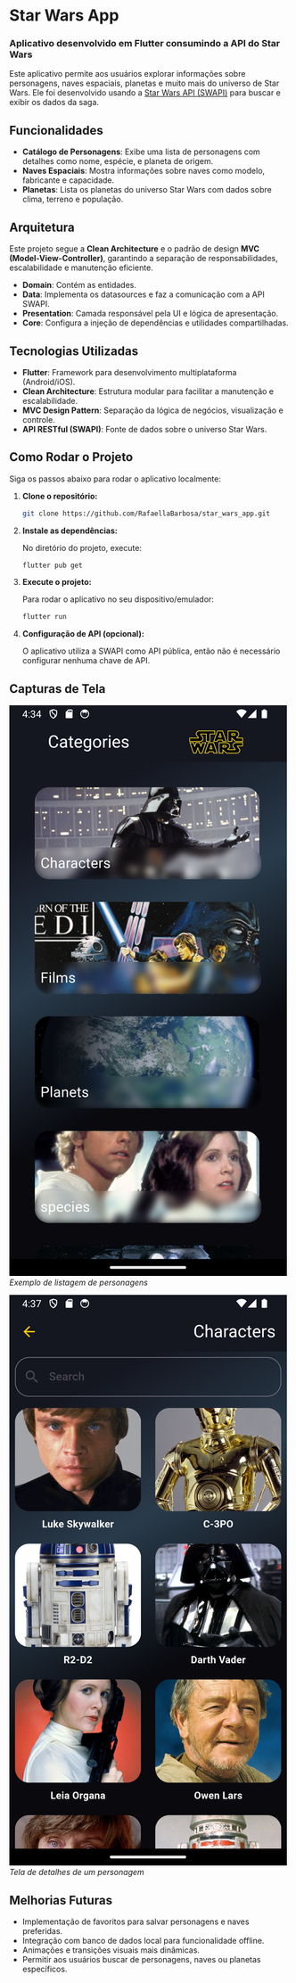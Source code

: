 
# Star Wars App

### Aplicativo desenvolvido em Flutter consumindo a API do Star Wars

Este aplicativo permite aos usuários explorar informações sobre personagens, naves espaciais, planetas e muito mais do universo de Star Wars. Ele foi desenvolvido usando a [Star Wars API (SWAPI)](https://swapi.dev/) para buscar e exibir os dados da saga.

## Funcionalidades

- **Catálogo de Personagens**: Exibe uma lista de personagens com detalhes como nome, espécie, e planeta de origem.
- **Naves Espaciais**: Mostra informações sobre naves como modelo, fabricante e capacidade.
- **Planetas**: Lista os planetas do universo Star Wars com dados sobre clima, terreno e população.

## Arquitetura

Este projeto segue a **Clean Architecture** e o padrão de design **MVC (Model-View-Controller)**, garantindo a separação de responsabilidades, escalabilidade e manutenção eficiente.

- **Domain**: Contém as entidades.
- **Data**: Implementa os datasources e faz a comunicação com a API SWAPI.
- **Presentation**: Camada responsável pela UI e lógica de apresentação.
- **Core**: Configura a injeção de dependências e utilidades compartilhadas.

## Tecnologias Utilizadas

- **Flutter**: Framework para desenvolvimento multiplataforma (Android/iOS).
- **Clean Architecture**: Estrutura modular para facilitar a manutenção e escalabilidade.
- **MVC Design Pattern**: Separação da lógica de negócios, visualização e controle.
- **API RESTful (SWAPI)**: Fonte de dados sobre o universo Star Wars.

## Como Rodar o Projeto

Siga os passos abaixo para rodar o aplicativo localmente:

1. **Clone o repositório:**

   ```bash
   git clone https://github.com/RafaellaBarbosa/star_wars_app.git
   ```

2. **Instale as dependências:**

   No diretório do projeto, execute:

   ```bash
   flutter pub get
   ```

3. **Execute o projeto:**

   Para rodar o aplicativo no seu dispositivo/emulador:

   ```bash
   flutter run
   ```

4. **Configuração de API (opcional):**

   O aplicativo utiliza a SWAPI como API pública, então não é necessário configurar nenhuma chave de API.

## Capturas de Tela

![Tela inicial](assets/images/home_screen.png)
*Exemplo de listagem de personagens*

![Detalhes do personagem](assets/images/character_screen.png)
*Tela de detalhes de um personagem*

## Melhorias Futuras

- Implementação de favoritos para salvar personagens e naves preferidas.
- Integração com banco de dados local para funcionalidade offline.
- Animações e transições visuais mais dinâmicas.
- Permitir aos usuários buscar de personagens, naves ou planetas específicos.
